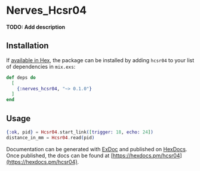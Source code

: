 # Nerves_Hcsr04

**TODO: Add description**

## Installation

If [available in Hex](https://hex.pm/docs/publish), the package can be installed
by adding `hcsr04` to your list of dependencies in `mix.exs`:

```elixir
def deps do
  [
    {:nerves_hcsr04, "~> 0.1.0"}
  ]
end
```

## Usage

```elixir
{:ok, pid} = Hcsr04.start_link([trigger: 18, echo: 24])
distance_in_mm = Hcsr04.read(pid)
```


Documentation can be generated with [ExDoc](https://github.com/elixir-lang/ex_doc)
and published on [HexDocs](https://hexdocs.pm). Once published, the docs can
be found at [https://hexdocs.pm/hcsr04](https://hexdocs.pm/hcsr04).
